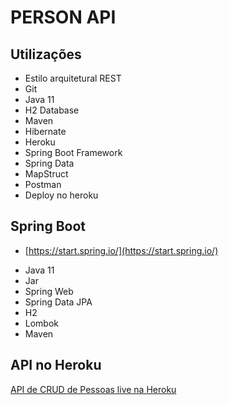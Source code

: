 # PERSON API

## Utilizações

* Estilo arquitetural REST
* Git
* Java 11
* H2 Database
* Maven
* Hibernate
* Heroku
* Spring Boot Framework
* Spring Data
* MapStruct
* Postman
* Deploy no heroku

## Spring Boot

* [https://start.spring.io/](https://start.spring.io/)

+ Java 11
+ Jar
+ Spring Web
+ Spring Data JPA
+ H2
+ Lombok
+ Maven

## API no Heroku

[API de CRUD de Pessoas live na Heroku](https://paulobrunipersonapi-live.herokuapp.com/api/v1/people)
